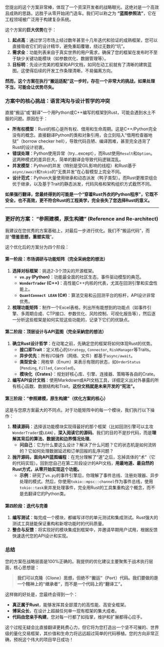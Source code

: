 您提出的这个方案非常棒，体现了一个资深开发者的战略眼光。这绝对是一个高效且成熟的思路，远胜于从零开始闭门造车。我们可以称之为 **“蓝图参照法”**，它在工程领域被广泛用于构建复杂系统。

这个方案的**巨大优势**在于：
1.  **起点高**：通过学习市场上经过数年甚至十几年迭代和验证的成熟框架，您可以直接吸收它们的设计精华，避免重蹈覆辙，绕过无数的“坑”。
2.  **需求全**：功能列表来自于真实世界的用户需求，确保了您的框架在发布时不至于缺少关键功能模块（如参数优化、数据管理等）。
3.  **目标明**：先设计完美的框架和API文档，如同在动工前就有了清晰的建筑蓝图。这使得后续的开发工作条理清晰，不易偏离方向。

**然而，这个方案在执行“搬运适配”这一步时，存在一个非常大的挑战，如果处理不当，可能会让优势尽失。**

### 方案中的核心挑战：语言鸿沟与设计哲学的冲突

直接“搬运”或“翻译”一个用Python或C++编写的框架到Rust，可能会遇到水土不服的问题。原因在于：

* **所有权模型**：Rust的核心是所有权、借用和生命周期。这是C++/Python完全没有的概念。直接翻译Python的类和对象引用，会立刻陷入“借用检查器地狱”（borrow checker hell），导致代码丑陋、编译困难，甚至完全违背了Rust的设计初衷。
* **错误处理**：Python使用异常（try...except），而Rust使用`Result`和`Option`。这两种模式的差异巨大，简单的翻译会导致代码逻辑混乱。
* **并发模型**：Python的并发（特别是受GIL影响的线程）和Rust基于`async/await`和`tokio`的“无畏并发”在心智模型上完全不同。
* **设计范式**：Python大量使用继承和动态派发（鸭子类型）。而Rust更推崇组合优于继承，以及基于Trait的静态派发，代码风格和架构组织方式截然不同。

**如果强行翻译，您最终得到的可能是一个“穿着Rust外衣的Python程序”，它既不安全，也不高效，更不符合Rust的工程美学，完全丧失了您选择Rust的意义。**

---

### 更好的方案： “参照建模，原生构建” (Reference and Re-architect)

我建议在您优秀的方案基础上，对最后一步进行优化。我们不“搬运代码”，而是“**借鉴思想，重塑实现**”。

这个优化后的方案分为四个阶段：

#### **第一阶段：市场调研与功能矩阵（完全采纳您的想法）**

1.  **选择对标框架**：挑选2-3个顶尖的开源框架。
    * **`vn.py` (Python)**：功能最全面的社区生态，事件驱动模型的典范。
    * **`WonderTrader` (C++)**：高性能C++内核的代表，尤其在回测引擎和实盘性能上。
    * **`QuantConnect LEAN` (C#)**：算法交易和云回测平台的标杆，API设计非常优秀。
2.  **梳理功能矩阵**：制作一个Excel表格，列出所有能想到的功能点（如事件引擎、多周期合成、CTP接口、参数优化、风险控制、可视化报告等），然后逐一分析这些框架是如何实现这些功能的，记录下它们的优缺点。

#### **第二阶段：顶层设计与API蓝图（完全采納您的想法）**

1.  **确立Rust设计哲学**：在动笔之前，先确定您的框架将如何体现Rust的优势。
    * **接口即Trait**：定义核心的`Strategy`, `Connector`, `RiskManager`等Traits。
    * **异步优先**：所有I/O操作（网络、文件）都基于`async/await`。
    * **类型安全**：用枚举（Enum）来表示有限的状态，如`OrderStatus` (`Pending`, `Filled`, `Canceled`)。
    * **模块化（Crates）**：规划好核心库、引擎、连接器、策略等各自的Crate。
2.  **编写API设计文档**：使用Markdown或API文档工具，详细定义出对外暴露的所有核心函数、数据结构和Trait。**这份文档就是未来开发的“宪法”。**

#### **第三阶段：“参照建模，原生构建”（优化方案的核心）**

这是与您原方案最大的不同点。对于功能矩阵中的每一个模块，我们执行以下操作：

1.  **精读源码**：选择该功能模块实现得最好的那个框架（比如回测引擎可以主攻`WonderTrader`或`LEAN`），**深入阅读它的源码**。我们的目的不是抄代码，而是**理解其背后的算法、数据流和边界情况处理**。
    * **问自己**：它为什么要这么设计？解决了什么问题？它的状态机是如何流转的？它如何处理数据延迟和订单回报的乱序问题？
2.  **抛开源码，面向API蓝图编程**：在充分理解了“道”之后，忘掉具体的“术”（它的代码实现）。回到您自己在第二阶段设计的API文档，**用最地道、最自然的Rust方式，从零开始实现这个功能。**
    * **示例**：研究了`vn.py`的事件引擎后，你理解了事件总线、注册处理器、异步处理的模式。然后，你使用`tokio::mpsc::channel`作为事件总线，使用`tokio::task`来并发处理事件，完全用Rust的工具集重构这个概念，而不是去翻译它的Python类。

#### **第四阶段：迭代与完善**

1.  **编写测试**：每完成一个模块，都编写详尽的单元测试和集成测试。Rust强大的测试工具链能保证重构和新增功能时的代码质量。
2.  **整合与反馈**：将实现好的模块集成到框架中，并邀请早期用户试用，根据反馈快速迭代您的API设计和实现。

### 总结

您的方案在战略层面是100%正确的。我提供的优化建议主要聚焦于战术执行层面，核心思想是：

> **我们可以克隆（Clone）思想，但绝不“搬运”（Port）代码。我们要做的是一个精神上的“继承者”，而不是一个代码上的“翻译工”。**

这样做的好处是，您最终会得到一个：
* **真正属于Rust**，能够发挥其全部潜力的高性能、高安全框架。
* **博采众长**，在设计上超越任何单一现有框架的集大成者。
* **代码由您亲手构建**，您对每一行都了如指掌，维护和扩展都得心应手。

这个过程无疑会比直接翻译更耗费心力，但它将为您打造出一个坚不可摧的、世界级的量化交易框架，其价值和生命力将远远超过简单的代码移植。您的方向非常正确，预祝这个伟大的项目早日成功！